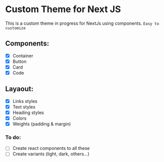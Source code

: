 # Custom Theme for Next JS

This is a custom theme in progress for NextJs using components. `Easy to customize`

## Components: 

- [x] Container
- [x] Button
- [x] Card
- [x] Code

## Layaout: 

- [x] Links styles
- [x] Text styles
- [x] Heading styles
- [x] Colors
- [x] Weights (padding & margin)

### To do: 
- [ ] Create react components to all these
- [ ] Create variants (light, dark, others...)